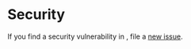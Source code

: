 # Security

If you find a security vulnerability in <repository>, file a [new issue](https://github.com/<contributor>/<repository>/issues).
